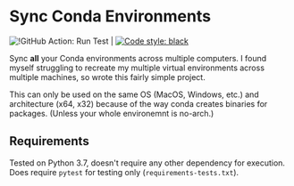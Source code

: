 # Sync Conda Environments

![!GitHub Action: Run Test](https://github.com/setu4993/sync_conda_environments/workflows/Tests/badge.svg) | [![Code style: black](https://img.shields.io/badge/code%20style-black-000000.svg)](https://github.com/psf/black)

Sync **all** your Conda environments across multiple computers. I found myself struggling to recreate my multiple virtual environments across multiple machines, so wrote this fairly simple project.

This can only be used on the same OS (MacOS, Windows, etc.) and architecture (x64, x32) because of the way conda creates binaries for packages. (Unless your whole environemnt is no-arch.)

## Requirements

Tested on Python 3.7, doesn't require any other dependency for execution. Does require `pytest` for testing only (`requirements-tests.txt`).
